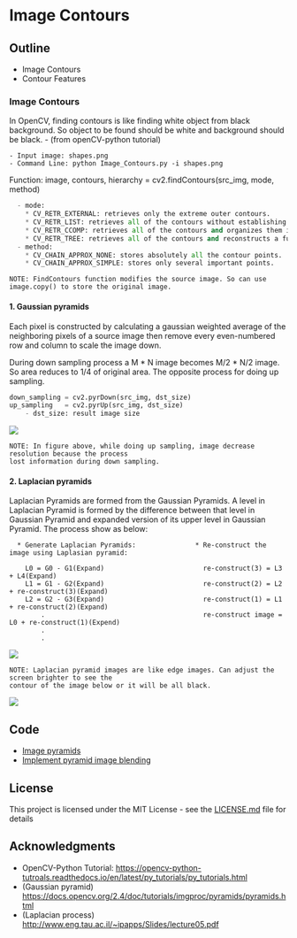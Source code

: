 # Image Contours

## Outline
- Image Contours
- Contour Features

### Image Contours
In OpenCV, finding contours is like finding white object from black background. So object to be found should be white and background should be black.  - (from openCV-python tutorial)
```
- Input image: shapes.png
- Command Line: python Image_Contours.py -i shapes.png
```
Function: image, contours, hierarchy = cv2.findContours(src_img, mode, method)
```python
  - mode:
    * CV_RETR_EXTERNAL: retrieves only the extreme outer contours.
    * CV_RETR_LIST: retrieves all of the contours without establishing any hierarchical relationships.
    * CV_RETR_CCOMP: retrieves all of the contours and organizes them into a two-level hierarchy. 
    * CV_RETR_TREE: retrieves all of the contours and reconstructs a full hierarchy of nested contours. 
  - method:
    * CV_CHAIN_APPROX_NONE: stores absolutely all the contour points. 
    * CV_CHAIN_APPROX_SIMPLE: stores only several important points.
```
```
NOTE: FindContours function modifies the source image. So can use image.copy() to store the original image.
```











#### 1. Gaussian pyramids
Each pixel is constructed by calculating a gaussian weighted average of the neighboring pixels of a source image then remove every even-numbered row and column to scale the image down. 

During down sampling process a M * N image becomes M/2 * N/2 image. So area reduces to 1/4 of original area. The opposite process for doing up sampling.

```python
down_sampling = cv2.pyrDown(src_img, dst_size)
up_sampling   = cv2.pyrUp(src_img, dst_size)
    - dst_size: result image size
```
![](README_IMG/Gaussian.png)
```
NOTE: In figure above, while doing up sampling, image decrease resolution because the process 
lost information during down sampling.
```

#### 2. Laplacian pyramids
Laplacian Pyramids are formed from the Gaussian Pyramids. A level in Laplacian Pyramid is formed by the difference between that level in Gaussian Pyramid and expanded version of its upper level in Gaussian Pyramid. The process show as below:

```
  * Generate Laplacian Pyramids:               * Re-construct the image using Laplasian pyramid:

    L0 = G0 - G1(Expand)                         re-construct(3) = L3 + L4(Expand)
    L1 = G1 - G2(Expand)                         re-construct(2) = L2 + re-construct(3)(Expand)
    L2 = G2 - G3(Expand)                         re-construct(1) = L1 + re-construct(2)(Expand)
        .                                        re-construct image = L0 + re-construct(1)(Expend)
        .
        .
```
![](README_IMG/pyramid.png)
```
NOTE: Laplacian pyramid images are like edge images. Can adjust the screen brighter to see the 
contour of the image below or it will be all black.
```
![](README_IMG/Laplacian.png)

## Code
- [Image pyramids](https://github.com/Hank-Tsou/Computer-Vision-OpenCV-Python/tree/master/tutorials/Image_Processing/7_Image_Pyramids)
- [Implement pyramid image blending](https://github.com/Hank-Tsou/Image-Pyramids)

## License

This project is licensed under the MIT License - see the [LICENSE.md](LICENSE.md) file for details

## Acknowledgments

* OpenCV-Python Tutorial: https://opencv-python-tutroals.readthedocs.io/en/latest/py_tutorials/py_tutorials.html
* (Gaussian pyramid) https://docs.opencv.org/2.4/doc/tutorials/imgproc/pyramids/pyramids.html
* (Laplacian process) http://www.eng.tau.ac.il/~ipapps/Slides/lecture05.pdf

